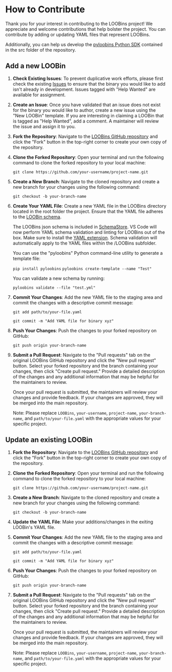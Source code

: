 # How to Contribute 

Thank you for your interest in contributing to the LOOBins project! We appreciate and welcome contributions that help bolster the project. You can contribute by adding or updating YAML files that represent LOOBins. 

Additionally, you can help us develop the [pyloobins Python SDK](https://pypi.org/project/pyloobins/) contained in the src folder of the repository.


## Add a new LOOBin

1. **Check Existing Issues**: To prevent duplicative work efforts, please first check the existing [Issues](https://github.com/infosecB/LOOBins/issues) to ensure that the binary you would like to add isn't already in development. Issues tagged with "Help Wanted" are available for assignment. 

2. **Create an Issue**: Once you have validated that an issue does not exist for the binary you would like to author, create a new issue using the "New LOOBin" template. If you are interesting in claiming a LOOBin that is tagged as "Help Wanted", add a comment. A maintainer will review the issue and assign it to you.

3. **Fork the Repository**: Navigate to the [LOOBins GitHub repository](https://github.com/infosecB/LOOBins) and click the "Fork" button in the top-right corner to create your own copy of the repository.

4. **Clone the Forked Repository**: Open your terminal and run the following command to clone the forked repository to your local machine:

    `git clone https://github.com/your-username/project-name.git`

5. **Create a New Branch**: Navigate to the cloned repository and create a new branch for your changes using the following command:

    `git checkout -b your-branch-name`

6. **Create Your YAML File**: Create a new YAML file in the LOOBins directory located in the root folder the project. Ensure that the YAML file adheres to the [LOOBin schema](https://github.com/infosecB/LOOBins/blob/main/docs/schema.md). 

    The LOOBins json schema is included in [SchemaStore](https://github.com/SchemaStore/schemastore/pull/2893). VS Code will now perform YAML schema validation and linting for LOOBins out of the box. Make sure to install the [YAML extension](https://marketplace.visualstudio.com/items?itemName=redhat.vscode-yaml). Schema validation will automatically apply to the YAML files within the /LOOBins subfolder.

    You can use the "pyloobins" Python command-line utility to generate a template file:

    `pip install pyloobins`
    `pyloobins create-template --name "Test"`

    You can validate a new schema by running:

    `pyloobins validate --file "test.yml"`

7. **Commit Your Changes**: Add the new YAML file to the staging area and commit the changes with a descriptive commit message:

    `git add path/to/your-file.yaml`

    `git commit -m "Add YAML file for binary xyz"`

8. **Push Your Changes**: Push the changes to your forked repository on GitHub:

    `git push origin your-branch-name`

9. **Submit a Pull Request**: Navigate to the "Pull requests" tab on the original LOOBins GitHub repository and click the "New pull request" button. Select your forked repository and the branch containing your changes, then click "Create pull request." Provide a detailed description of the changes and any additional information that may be helpful for the maintainers to review.

    Once your pull request is submitted, the maintainers will review your changes and provide feedback. If your changes are approved, they will be merged into the main repository.

    Note: Please replace `LOOBins`, `your-username`, `project-name`, `your-branch-name`, and `path/to/your-file.yaml` with the appropriate values for your specific project.

## Update an existing LOOBin

1. **Fork the Repository**: Navigate to the [LOOBins GitHub repository](https://github.com/infosecB/LOOBins) and click the "Fork" button in the top-right corner to create your own copy of the repository.

2. **Clone the Forked Repository**: Open your terminal and run the following command to clone the forked repository to your local machine:

    `git clone https://github.com/your-username/project-name.git`

3. **Create a New Branch**: Navigate to the cloned repository and create a new branch for your changes using the following command:

    `git checkout -b your-branch-name`

4. **Update the YAML File**: Make your additions/changes in the exiting LOOBin's YAML file.

5. **Commit Your Changes**: Add the new YAML file to the staging area and commit the changes with a descriptive commit message:

    `git add path/to/your-file.yaml`

    `git commit -m "Add YAML file for binary xyz"`

6. **Push Your Changes**: Push the changes to your forked repository on GitHub:

    `git push origin your-branch-name`

7. **Submit a Pull Request**: Navigate to the "Pull requests" tab on the original LOOBins GitHub repository and click the "New pull request" button. Select your forked repository and the branch containing your changes, then click "Create pull request." Provide a detailed description of the changes and any additional information that may be helpful for the maintainers to review.

    Once your pull request is submitted, the maintainers will review your changes and provide feedback. If your changes are approved, they will be merged into the main repository.

    Note: Please replace `LOOBins`, `your-username`, `project-name`, `your-branch-name`, and `path/to/your-file.yaml` with the appropriate values for your specific project.
